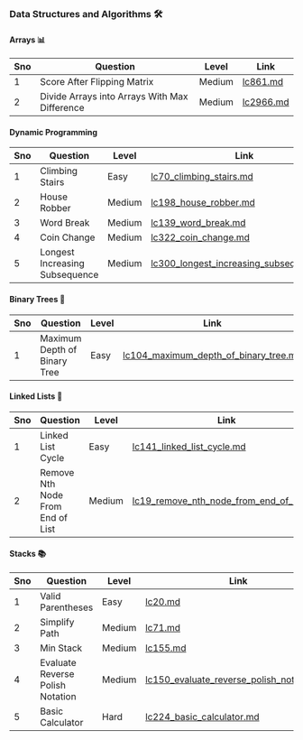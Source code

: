 ### Data Structures and Algorithms 🛠️

#### Arrays 📊

| Sno | Question                                         | Level  | Link                                                                                                 |
|-----|--------------------------------------------------|--------|------------------------------------------------------------------------------------------------------|
| 1   | Score After Flipping Matrix                     | Medium | [lc861.md](./arrays/lc861_score_after_flipping_matrix/lc861.md)                                      |
| 2   | Divide Arrays into Arrays With Max Difference   | Medium | [lc2966.md](./arrays/lc2966_divide_arrays_into_arrays_with_max_difference/lc2966.md)                |


#### Dynamic Programming

| Sno | Question                              | Level | Link                                                                                                     |
|-----|---------------------------------------|-------|----------------------------------------------------------------------------------------------------------|
| 1   | Climbing Stairs | Easy  | [lc70_climbing_stairs.md](./dynamic-programming/lc70_climbing_stairs/lc70_climbing_stairs.md) |
| 2   | House Robber | Medium  | [lc198_house_robber.md](./dynamic-programming/lc198_house_robber/lc198_house_robber.md) |
| 3   | Word Break | Medium  | [lc139_word_break.md](./dynamic-programming/lc139_word_break/lc139_word_break.md) |
| 4   | Coin Change | Medium  | [lc322_coin_change.md](./dynamic-programming/lc322_coin_change/lc322_coin_change.md) |
| 5   | Longest Increasing Subsequence | Medium  | [lc300_longest_increasing_subsequence.md](./dynamic-programming/lc300_longest_increasing_subsequence/lc300_longest_increasing_subsequence.md) |

#### Binary Trees 🌳

| Sno | Question                              | Level | Link                                                                                                     |
|-----|---------------------------------------|-------|----------------------------------------------------------------------------------------------------------|
| 1   | Maximum Depth of Binary Tree         | Easy  | [lc104_maximum_depth_of_binary_tree.md](./binary-trees/lc104_maximum_depth_of_binary_tree/lc104_maximum_depth_of_binary_tree.md) |

#### Linked Lists 🔗

| Sno | Question                                    | Level  | Link                                                                                           |
|-----|---------------------------------------------|--------|------------------------------------------------------------------------------------------------|
| 1   | Linked List Cycle                           | Easy   | [lc141_linked_list_cycle.md](./linked-lists/lc141_linked_list_cycle/lc141_linked_list_cycle.md) |
| 2   | Remove Nth Node From End of List           | Medium | [lc19_remove_nth_node_from_end_of_list.md](./linked-lists/lc19_remove_nth_node_from_end_of_list/lc19_remove_nth_node_from_end_of_list.md) |

#### Stacks 📚

| Sno | Question                                      | Level  | Link                                                               |
|-----|-----------------------------------------------|--------|--------------------------------------------------------------------|
| 1   | Valid Parentheses                             | Easy   | [lc20.md](./stacks/lc20_valid_parantheses/lc20.md)                 |
| 2   | Simplify Path                                 | Medium | [lc71.md](./stacks/lc71_simplify_path/lc71.md)                     |
| 3   | Min Stack                                     | Medium | [lc155.md](./stacks/lc155_min_stack/lc155.md)                      |
| 4   | Evaluate Reverse Polish Notation              | Medium | [lc150_evaluate_reverse_polish_notation.md](./stacks/lc150_evaluate_reverse_polish_notation/lc150_evaluate_reverse_polish_notation.md) |
| 5   | Basic Calculator                              | Hard   | [lc224_basic_calculator.md](./stacks/lc224_basic_calculator/lc224_basic_calculator.md) |
